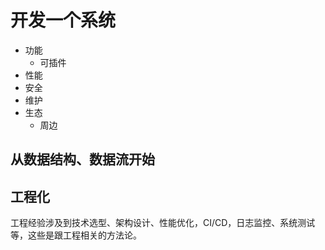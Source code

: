 # 开发一个系统
- 功能  
  - 可插件
- 性能  
- 安全  
- 维护  
- 生态  
  - 周边

## 从数据结构、数据流开始

## 工程化
工程经验涉及到技术选型、架构设计、性能优化，CI/CD，日志监控、系统测试等，这些是跟工程相关的方法论。